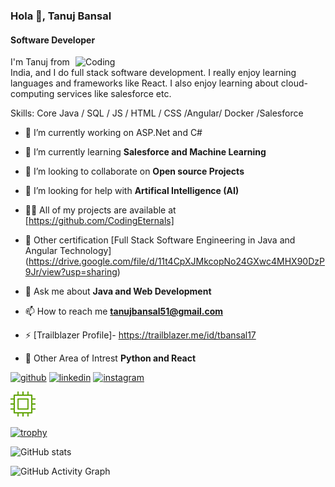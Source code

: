 ### Hola 👋, Tanuj Bansal
#### Software Developer

<img align="right" alt="Coding" width="400" src="https://c.tenor.com/NOYF3f82b_gAAAAC/programmer.gif">

I'm Tanuj from India, and I do full stack software development. I really enjoy learning languages and frameworks like React. I also enjoy learning  about cloud-computing services like salesforce etc.

Skills: Core Java / SQL / JS / HTML / CSS /Angular/ Docker /Salesforce 

- 🔭 I’m currently working on ASP.Net and C#

- 🌱 I’m currently learning **Salesforce and Machine Learning**

- 👯 I’m looking to collaborate on **Open source Projects**

- 🤝 I’m looking for help with **Artifical Intelligence (AI)**

- 👨‍💻 All of my projects are available at [https://github.com/CodingEternals]

- 📝 Other certification [Full Stack Software Engineering in Java and Angular Technology] (https://drive.google.com/file/d/11t4CpXJMkcopNo24GXwc4MHX90DzP9Jr/view?usp=sharing)

- 💬 Ask me about **Java and Web Development**

- 📫 How to reach me **tanujbansal51@gmail.com**

- ⚡ [Trailblazer Profile]- https://trailblazer.me/id/tbansal17

- 📄 Other Area of Intrest **Python and React**




[<img src='https://cdn.jsdelivr.net/npm/simple-icons@3.0.1/icons/github.svg' alt='github' height='40'>](https://github.com/CodingEternals)  [<img src='https://cdn.jsdelivr.net/npm/simple-icons@3.0.1/icons/linkedin.svg' alt='linkedin' height='40'>](https://www.linkedin.com/in/https://www.linkedin.com/in/tanuj-bansal-1853b011b//)  [<img src='https://cdn.jsdelivr.net/npm/simple-icons@3.0.1/icons/instagram.svg' alt='instagram' height='40'>](https://www.instagram.com/10uj.bansal/)  

<a href='https://docs.github.com/en/developers'><img src='https://raw.githubusercontent.com/acervenky/animated-github-badges/master/assets/devbadge.gif' width='40' height='40'></a> 

[![trophy](https://github-profile-trophy.vercel.app/?username=CodingEternals)](https://github.com/ryo-ma/github-profile-trophy)

![GitHub stats](https://github-readme-stats.vercel.app/api?username=CodingEternals&show_icons=true)  

![GitHub Activity Graph](https://activity-graph.herokuapp.com/graph?username=CodingEternals)  











